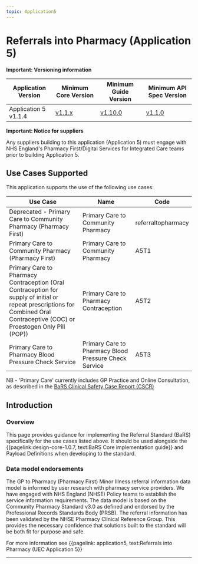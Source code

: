 ```yaml
---
topic: Application5
---
```


# Referrals into Pharmacy (Application 5)

 <div markdown="span" class="alert alert-warning" role="alert"><i class="fa fa-warning"></i><b> Important: Versioning information</b> 
 <p>
 <table>
<thead>
	<tr>
		<th data-no-sort="">Application Version</th>
		<th data-no-sort="">Minimum Core Version</th>
		<th data-no-sort="">Minimum Guide Version</th>
		<th data-no-sort="">Minimum API Spec Version</th>
	</tr>
</thead>
<tbody>
	<tr>
		<td>Application 5 v1.1.4</td>
		<td><a href="https://simplifier.net/guide/nhsbookingandreferralstandard/Home/Core?version=1.10.0" target="_blank">v1.1.x</a></td>
		<td><a href="https://simplifier.net/guide/nhsbookingandreferralstandard/home?version=1.10.0" target="_blank">v1.10.0</td>
		<td><a href="https://digital.nhs.uk/developer/api-catalogue/booking-and-referral-fhir/v1_1_0" target="_blank">v1.1.0</a></td>
	</tr>
</tbody>
</table>

</div>

 <div markdown="span" class="alert alert-warning" role="alert"><i class="fa fa-warning"></i><b> Important: Notice for suppliers</b> 
 <p>
 Any suppliers building to this application (Application 5) must engage with NHS England's Pharmacy First/Digital Services for Integrated Care teams prior to building Application 5.
 </p>

</div>


## Use Cases Supported

This application supports the use of the following use cases:

| Use Case                                                                                                                                                                      | Name |  Code |
|-------------------------------------------------------------------------------------------------------------------------------------------------------------------------------|------|-------|
| Deprecated -  Primary Care to Community Pharmacy (Pharmacy First)                                                                                                                 | Primary Care to Community Pharmacy | referraltopharmacy |
| Primary Care to Community Pharmacy (Pharmacy First)                                                                                                                           | Primary Care to Community Pharmacy| A5T1 |
| Primary Care to Pharmacy Contraception (Oral Contraception for supply of initial or repeat prescriptions for Combined Oral Contraceptive (COC) or Proestogen Only Pill (POP)) | Primary Care to Pharmacy Contraception | A5T2 |
| Primary Care to Pharmacy Blood Pressure Check Service                                                                                                                         | Primary Care to Pharmacy Blood Pressure Check Service | A5T3 |


NB - 'Primary Care' currently includes GP Practice and Online Consultation, as described in the [BaRS Clinical Safety Case Report (CSCR)](https://digital.nhs.uk/developer/api-catalogue/booking-and-referral-fhir/onboarding-support-information#downloads)

## Introduction

### Overview

This page provides guidance for implementing the Referral Standard (BaRS) specifically for the use cases listed above. It should be used alongside the {{pagelink:design-core-1.0.7, text:BaRS Core implementation guide}} and Payload Definitions when developing to the standard. 

### Data model endorsements

The GP to Pharmacy (Pharmacy First) Minor Illness referral information data model is informed by user research with pharmacy service providers. We have engaged with NHS England (NHSE) Policy teams to establish the service information requirements. The data model is based on the Community Pharmacy Standard v3.0 as defined and endorsed by the Professional Records Standards Body (PRSB). The referral information has been validated by the NHSE Pharmacy Clinical Reference Group. This provides the necessary confidence that solutions built to the standard will be both fit for purpose and safe.

For more information see {{pagelink: application5, text:Referrals into Pharmacy (UEC Application 5}} 
<hr />